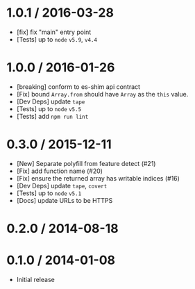 1.0.1 / 2016-03-28
=================
  * [fix] fix "main" entry point
  * [Tests] up to `node` `v5.9`, `v4.4`

1.0.0 / 2016-01-26
=================
  * [breaking] conform to es-shim api contract
  * [Fix] bound `Array.from` should have `Array` as the `this` value.
  * [Dev Deps] update `tape`
  * [Tests] up to `node` `v5.5`
  * [Tests] add `npm run lint`

0.3.0 / 2015-12-11
=================
  * [New] Separate polyfill from feature detect (#21)
  * [Fix] add function name (#20)
  * [Fix] ensure the returned array has writable indices (#16)
  * [Dev Deps] update `tape`, `covert`
  * [Tests] up to `node` `v5.1`
  * [Docs] update URLs to be HTTPS

0.2.0 / 2014-08-18
=================

0.1.0 / 2014-01-08
=================
  * Initial release
